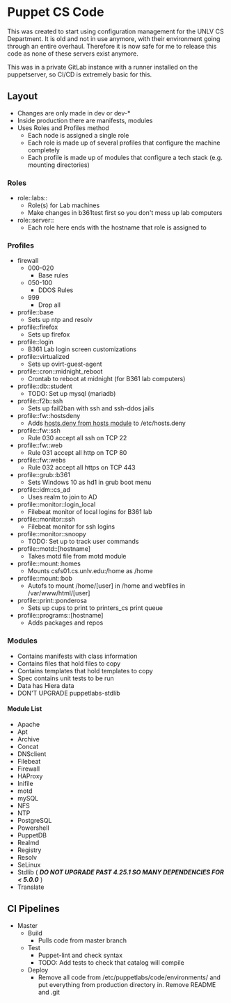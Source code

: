 # Puppet CS Code

This was created to start using configuration management for the UNLV CS Department.
It is old and not in use anymore, with their environment going through an entire overhaul.
Therefore it is now safe for me to release this code as none of these servers exist anymore.

This was in a private GitLab instance with a runner installed on the puppetserver, so CI/CD is extremely basic for this.

## Layout
- Changes are only made in dev or dev-\* 
- Inside production there are manifests, modules
- Uses Roles and Profiles method
  - Each node is assigned a single role
  - Each role is made up of several profiles that configure the machine completely
  - Each profile is made up of modules that configure a tech stack (e.g. mounting directories)

### Roles
- role::labs::
  - Role(s) for Lab machines
  - Make changes in b361test first so you don't mess up lab computers
- role::server::
  - Each role here ends with the hostname that role is assigned to

### Profiles
- firewall
  - 000-020
    - Base rules
  - 050-100
    - DDOS Rules
  - 999
    - Drop all
- profile::base
  - Sets up ntp and resolv
- profile::firefox
  - Sets up firefox
- profile::login
  - B361 Lab login screen customizations
- profile::virtualized
  - Sets up ovirt-guest-agent
- profile::cron::midnight_reboot
  - Crontab to reboot at midnight (for B361 lab computers)
- profile::db::student
  - TODO: Set up mysql (mariadb)
- profile::f2b::ssh
  - Sets up fail2ban with ssh and ssh-ddos jails
- profile::fw::hostsdeny
  - Adds [hosts.deny from hosts module](production/modules/hosts/files/hosts.deny) to /etc/hosts.deny
- profile::fw::ssh
  - Rule 030 accept all ssh on TCP 22
- profile::fw::web
  - Rule 031 accept all http on TCP 80
- profile::fw::webs
  - Rule 032 accept all https on TCP 443
- profile::grub::b361
  - Sets Windows 10 as hd1 in grub boot menu
- profile::idm::cs_ad
  - Uses realm to join to AD
- profile::monitor::login_local
  - Filebeat monitor of local logins for B361 lab
- profile::monitor::ssh
  - Filebeat monitor for ssh logins
- profile::monitor::snoopy
  - TODO: Set up to track user commands
- profile::motd::[hostname]
  - Takes motd file from motd module
- profile::mount::homes
  - Mounts csfs01.cs.unlv.edu:/home as /home
- profile::mount::bob
  - Autofs to mount /home/[user] in /home and webfiles in /var/www/html/[user]
- profile::print::ponderosa
  - Sets up cups to print to printers_cs print queue
- profile::programs::[hostname]
  - Adds packages and repos

### Modules
- Contains manifests with class information
- Contains files that hold files to copy
- Contains templates that hold templates to copy
- Spec contains unit tests to be run
- Data has Hiera data
- DON'T UPGRADE puppetlabs-stdlib

#### Module List
- Apache
- Apt
- Archive
- Concat
- DNSclient
- Filebeat
- Firewall
- HAProxy
- Inifile
- motd
- mySQL
- NFS
- NTP
- PostgreSQL
- Powershell
- PuppetDB
- Realmd
- Registry
- Resolv
- SeLinux
- Stdlib ( ___DO NOT UPGRADE PAST 4.25.1 SO MANY DEPENDENCIES FOR < 5.0.0___ )
- Translate

## CI Pipelines
- Master
  - Build
    - Pulls code from master branch
  - Test
    - Puppet-lint and check syntax
    - TODO: Add tests to check that catalog will compile
  - Deploy
    - Remove all code from /etc/puppetlabs/code/environments/ and put everything from production directory in. Remove README and .git
